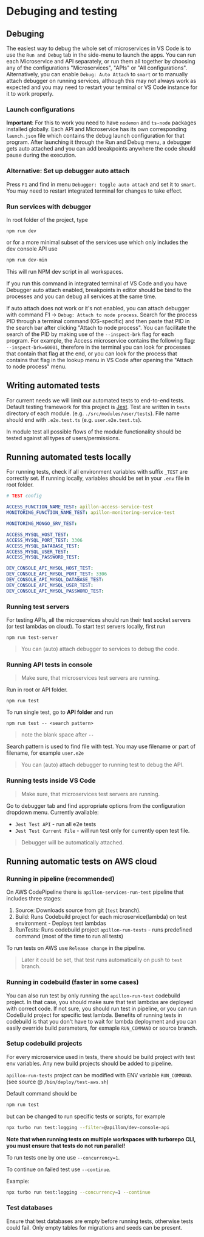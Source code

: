 # Debuging and testing

## Debuging

The easiest way to debug the whole set of microservices in VS Code is to use the `Run and Debug` tab in the side-menu to launch the apps. You can run each Microservice and API separately, or run them all together by choosing any of the configurations "Microservices", "APIs" or "All configurations".
Alternatively, you can enable `Debug: Auto Attach` to `smart` or to manually attach debugger on running services, although this may not always work as expected and you may need to restart your terminal or VS Code instance for it to work properly.

### Launch configurations

**Important**: For this to work you need to have `nodemon` and `ts-node` packages installed globally.
Each API and Microservice has its own corresponding `launch.json` file which contains the debug launch configuration for that program. After launching it through the Run and Debug menu, a debugger gets auto attached and you can add breakpoints anywhere the code should pause during the execution.

### Alternative: Set up debugger auto attach

Press `F1` and find in menu `Debugger: toggle auto attach` and set it to `smart`. You may need to restart integrated terminal for changes to take effect.

### Run services with debugger

In root folder of the project, type

```ssh
npm run dev
```

or for a more minimal subset of the services use which only includes the dev console API use

```sh
npm run dev-min
```

This will run NPM dev script in all workspaces.

If you run this command in integrated terminal of VS Code and you have Debugger auto attach enabled, breakpoints in editor should be bind to the processes and you can debug all services at the same time.

If auto attach does not work or it's not enabled, you can attach debugger with command F1 -> `Debug: Attach to node process`. Search for the process PID through a terminal command (OS-specific) and then paste that PID in the search bar after clicking "Attach to node process". You can facilitate the search of the PID by making use of the `--inspect-brk` flag for each program. For example, the Access microservice contains the following flag: `--inspect-brk=60001`, therefore in the terminal you can look for processes that contain that flag at the end, or you can look for the process that contains that flag in the lookup menu in VS Code after opening the "Attach to node process" menu.

## Writing automated tests

For current needs we will limit our automated tests to end-to-end tests. Default testing framework for this project is [Jest](https://jestjs.io/docs/en/getting-started). Test are written in `tests` directory of each module. (e.g. `./src/modules/user/tests`). File name should end with `.e2e.test.ts` (e.g. `user.e2e.test.ts`).

In module test all possible flows of the module functionality should be tested against all types of users/permissions.

## Running automated tests locally

For running tests, check if all environment variables with suffix `_TEST` are correctly set. If running locally, variables should be set in your `.env` file in root folder.

```yml
# TEST config

ACCESS_FUNCTION_NAME_TEST: apillon-access-service-test
MONITORING_FUNCTION_NAME_TEST: apillon-monitoring-service-test

MONITORING_MONGO_SRV_TEST:

ACCESS_MYSQL_HOST_TEST:
ACCESS_MYSQL_PORT_TEST: 3306
ACCESS_MYSQL_DATABASE_TEST:
ACCESS_MYSQL_USER_TEST:
ACCESS_MYSQL_PASSWORD_TEST:

DEV_CONSOLE_API_MYSQL_HOST_TEST:
DEV_CONSOLE_API_MYSQL_PORT_TEST: 3306
DEV_CONSOLE_API_MYSQL_DATABASE_TEST:
DEV_CONSOLE_API_MYSQL_USER_TEST:
DEV_CONSOLE_API_MYSQL_PASSWORD_TEST:
```

### Running test servers

For testing APIs, all the microservices should run their test socket servers (or test lambdas on cloud). To start test servers locally, first run

```ssh
npm run test-server
```

> You can (auto) attach debugger to services to debug the code.

### Running API tests in console

> Make sure, that microservices test servers are running.

Run in root or API folder.

```ssh
npm run test
```

To run single test, go to **API folder** and run

```ssh
npm run test -- <search pattern>
```

> note the blank space after `--`

Search pattern is used to find file with test. You may use filename or part of filename, for example `user.e2e`

> You can (auto) attach debugger to running test to debug the API.

### Running tests inside VS Code

> Make sure, that microservices test servers are running.

Go to debugger tab and find appropriate options from the configuration dropdown menu. Currently available:

* `Jest Test API` - run all e2e tests
* `Jest Test Current File` - will run test only for currently open test file.

> Debugger will be automatically attached.

## Running automatic tests on AWS cloud

### Running in pipeline (recommended)

On AWS CodePipeline there is `apillon-services-run-test` pipeline that includes three stages:

1. Source: Downloads source from git (`test` branch).
2. Build: Runs Codebuild project for each microservice(lambda) on test environment - Deploys test lambdas
3. RunTests: Runs codebuild project `apillon-run-tests` - runs predefined command (most of the time to run all tests)

To run tests on AWS use `Release change` in the pipeline.

> Later it could be set, that test runs automatically on push to `test` branch.

### Running in codebuild (faster in some cases)

You can also run test by only running the `apillon-run-test` codebuild project. In that case, you should make sure that test lambdas are deployed with correct code. If not sure, you should run test in pipeline, or you can run CodeBuild project for specific test lambda. Benefits of running tests in codebuild is that you don't have to wait for lambda deployment and you can easily override build parameters, for exmaple `RUN_COMMAND` or source branch.

### Setup codebuild projects

For every microservice used in tests, there should be build project with test env variables. Any new build projects should be added to pipeline.

`apillon-run-tests` project can be modified with ENV variable `RUN_COMMAND`. (see source @ `/bin/deploy/test-aws.sh`)

Default command should be

```sh
npm run test
```

but can be changed to run specific tests or scripts, for example

```sh
npx turbo run test:logging --filter=@apillon/dev-console-api
```

**Note that when running tests on multiple workspaces with turborepo CLI, you must ensure that tests do not run parallel!**

To run tests one by one use `--concurrency=1`.

To continue on failed test use `--continue`.

Example:

```sh
npx turbo run test:logging --concurrency=1 --continue
```

### Test databases

Ensure that test databases are empty before running tests, otherwise tests could fail. Only empty tables for migrations and seeds can be present.